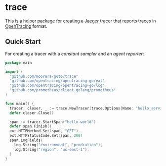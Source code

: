 # trace

This is a helper package for creating a [Jaeger](https://www.jaegertracing.io) tracer
that reports traces in [OpenTracing](https://opentracing.io) format.

## Quick Start

For creating a tracer with a *constant sampler* and an *agent reporter*:

```go
package main

import (
  "github.com/moorara/goto/trace"
  "github.com/opentracing/opentracing-go/ext"
  "github.com/opentracing/opentracing-go/log"
  "github.com/prometheus/client_golang/prometheus"
)

func main() {
  tracer, closer, _ := trace.NewTracer(trace.Options{Name: "hello_service"})
  defer closer.Close()

  span := tracer.StartSpan("hello-world")
  defer span.Finish()
  ext.HTTPMethod.Set(span, "GET")
  ext.HTTPStatusCode.Set(span, 200)
  span.LogFields(
    log.String("environment", "prodcution"),
    log.String("region", "us-east-1"),
  )
}
```
